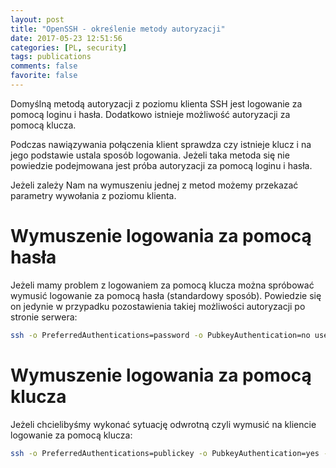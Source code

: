 ```yaml
---
layout: post
title: "OpenSSH - określenie metody autoryzacji"
date: 2017-05-23 12:51:56
categories: [PL, security]
tags: publications
comments: false
favorite: false
---
```


Domyślną metodą autoryzacji z poziomu klienta SSH jest logowanie za pomocą loginu i hasła. Dodatkowo istnieje możliwość autoryzacji za pomocą klucza.

Podczas nawiązywania połączenia klient sprawdza czy istnieje klucz i na jego podstawie ustala sposób logowania. Jeżeli taka metoda się nie powiedzie podejmowana jest próba autoryzacji za pomocą loginu i hasła.

Jeżeli zależy Nam na wymuszeniu jednej z metod możemy przekazać parametry wywołania z poziomu klienta.

# Wymuszenie logowania za pomocą hasła

Jeżeli mamy problem z logowaniem za pomocą klucza można spróbować wymusić logowanie za pomocą hasła (standardowy sposób). Powiedzie się on jedynie w przypadku pozostawienia takiej możliwości autoryzacji po stronie serwera:

```bash
ssh -o PreferredAuthentications=password -o PubkeyAuthentication=no user@remote_host
```

# Wymuszenie logowania za pomocą klucza

Jeżeli chcielibyśmy wykonać sytuację odwrotną czyli wymusić na kliencie logowanie za pomocą klucza:

```bash
ssh -o PreferredAuthentications=publickey -o PubkeyAuthentication=yes -i id_rsa user@remote_host
```
